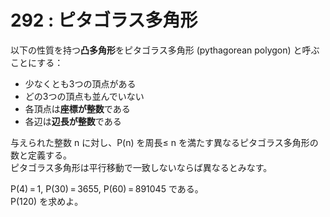 # 292 : ピタゴラス多角形

以下の性質を持つ**凸多角形**をピタゴラス多角形 \(pythagorean polygon\) と呼ぶことにする：

* 少なくとも3つの頂点がある
* どの3つの頂点も並んでいない
* 各頂点は**座標が整数**である
* 各辺は**辺長が整数**である

与えられた整数 n に対し、P\(n\) を周長≤ n を満たす異なるピタゴラス多角形の数と定義する。  
ピタゴラス多角形は平行移動で一致しないならば異なるとみなす。

P\(4\) = 1, P\(30\) = 3655, P\(60\) = 891045 である。  
P\(120\) を求めよ。

